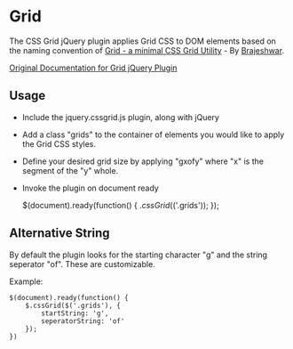 Grid
====

The CSS Grid jQuery plugin applies Grid CSS to DOM elements based on the naming convention of [Grid - a minimal CSS Grid Utility](http://brajeshwar.com/2011/grid-a-minimal-css-grid-utility/) - By [Brajeshwar](http://brajeshwar.com/author/brajeshwar/).

[Original Documentation for Grid jQuery Plugin](http://www.joelpeterson.com/blog/2011/10/the-css-grid-jquery-plugin/)

Usage
-----
* Include the jquery.cssgrid.js plugin, along with jQuery
* Add a class "grids" to the container of elements you would like to apply the Grid CSS styles.
* Define your desired grid size by applying "gxofy" where "x" is the segment of the "y" whole.
* Invoke the plugin on document ready

	$(document).ready(function() {
		$.cssGrid($('.grids'));
	});

Alternative String
------------------
By default the plugin looks for the starting character "g" and the string seperator "of". These are customizable.

Example:

	$(document).ready(function() {
		$.cssGrid($('.grids'), {
			startString: 'g',
			seperatorString: 'of'
		});
	})
